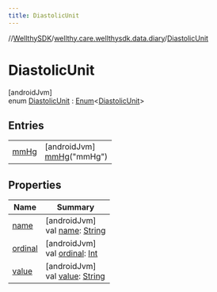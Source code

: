 ```yaml
---
title: DiastolicUnit
---
```

//[WellthySDK](../../../index.html)/[wellthy.care.wellthysdk.data.diary](../index.html)/[DiastolicUnit](index.html)



# DiastolicUnit



[androidJvm]\
enum [DiastolicUnit](index.html) : [Enum](https://kotlinlang.org/api/latest/jvm/stdlib/kotlin/-enum/index.html)&lt;[DiastolicUnit](index.html)&gt;



## Entries


| | |
|---|---|
| [mmHg](mm-hg/index.html) | [androidJvm]<br>[mmHg](mm-hg/index.html)("mmHg") |


## Properties


| Name | Summary |
|---|---|
| [name](../../wellthy.care.wellthysdk.data.profile.you/-gender/-male/index.html#-372974862%2FProperties%2F-1123460525) | [androidJvm]<br>val [name](../../wellthy.care.wellthysdk.data.profile.you/-gender/-male/index.html#-372974862%2FProperties%2F-1123460525): [String](https://kotlinlang.org/api/latest/jvm/stdlib/kotlin/-string/index.html) |
| [ordinal](../../wellthy.care.wellthysdk.data.profile.you/-gender/-male/index.html#-739389684%2FProperties%2F-1123460525) | [androidJvm]<br>val [ordinal](../../wellthy.care.wellthysdk.data.profile.you/-gender/-male/index.html#-739389684%2FProperties%2F-1123460525): [Int](https://kotlinlang.org/api/latest/jvm/stdlib/kotlin/-int/index.html) |
| [value](value.html) | [androidJvm]<br>val [value](value.html): [String](https://kotlinlang.org/api/latest/jvm/stdlib/kotlin/-string/index.html) |

